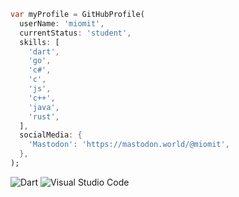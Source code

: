 ```dart
var myProfile = GitHubProfile(
  userName: 'miomit',
  currentStatus: 'student',
  skills: [
    'dart',
    'go',
    'c#',
    'c',
    'js',
    'c++',
    'java',
    'rust',
  ],
  socialMedia: {
    'Mastodon': 'https://mastodon.world/@miomit',
  },
);
```
![Dart](https://img.shields.io/badge/dart-%230175C2.svg?style=for-the-badge&logo=dart&logoColor=white)
![Visual Studio Code](https://img.shields.io/badge/Visual%20Studio%20Code-0078d7.svg?style=for-the-badge&logo=visual-studio-code&logoColor=white)
